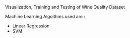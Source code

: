 Visualization, Training and Testing of Wine Quality Dataset

Machine Learning Algoithms used are :
* Linear Regression
* SVM
